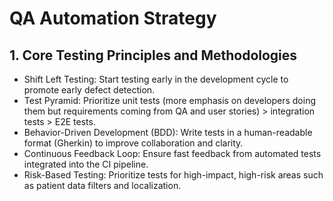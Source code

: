 # QA Automation Strategy

## 1. Core Testing Principles and Methodologies

- Shift Left Testing: Start testing early in the development cycle to promote early defect detection.
- Test Pyramid: Prioritize unit tests (more emphasis on developers doing them but requirements coming from QA and user stories) > integration tests > E2E tests.
- Behavior-Driven Development (BDD): Write tests in a human-readable format (Gherkin) to improve collaboration and clarity.
- Continuous Feedback Loop: Ensure fast feedback from automated tests integrated into the CI pipeline.
- Risk-Based Testing: Prioritize tests for high-impact, high-risk areas such as patient data filters and localization.
